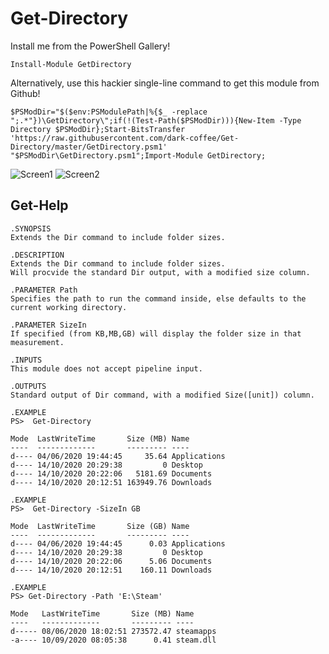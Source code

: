 # Get-Directory


Install me from the PowerShell Gallery!
```
Install-Module GetDirectory
```

Alternatively, use this hackier single-line command to get this module from Github!
```
$PSModDir="$($env:PSModulePath|%{$_ -replace ";.*"})\GetDirectory\";if(!(Test-Path($PSModDir))){New-Item -Type Directory $PSModDir};Start-BitsTransfer 'https://raw.githubusercontent.com/dark-coffee/Get-Directory/master/GetDirectory.psm1' "$PSModDir\GetDirectory.psm1";Import-Module GetDirectory;
```




![Screen1](https://shadow.coffee/assets/Github/Get-Directory/Get-Directory1.PNG)
![Screen2](https://shadow.coffee/assets/Github/Get-Directory/Get-Directory2.PNG)



## Get-Help 

    .SYNOPSIS
    Extends the Dir command to include folder sizes.

    .DESCRIPTION
    Extends the Dir command to include folder sizes.
    Will procvide the standard Dir output, with a modified size column.

    .PARAMETER Path
    Specifies the path to run the command inside, else defaults to the current working directory.

    .PARAMETER SizeIn
    If specified (from KB,MB,GB) will display the folder size in that measurement.

    .INPUTS
    This module does not accept pipeline input.

    .OUTPUTS
    Standard output of Dir command, with a modified Size([unit]) column.

    .EXAMPLE
    PS>  Get-Directory

    Mode  LastWriteTime       Size (MB) Name
    ----  -------------       --------- ----
    d---- 04/06/2020 19:44:45     35.64 Applications
    d---- 14/10/2020 20:29:38         0 Desktop
    d---- 14/10/2020 20:22:06   5181.69 Documents
    d---- 14/10/2020 20:12:51 163949.76 Downloads

    .EXAMPLE
    PS>  Get-Directory -SizeIn GB

    Mode  LastWriteTime       Size (GB) Name
    ----  -------------       --------- ----
    d---- 04/06/2020 19:44:45      0.03 Applications
    d---- 14/10/2020 20:29:38         0 Desktop
    d---- 14/10/2020 20:22:06      5.06 Documents
    d---- 14/10/2020 20:12:51    160.11 Downloads

    .EXAMPLE
    PS> Get-Directory -Path 'E:\Steam'

    Mode   LastWriteTime       Size (MB) Name     
    ----   -------------       --------- ----     
    d----- 08/06/2020 18:02:51 273572.47 steamapps
    -a---- 10/09/2020 08:05:38      0.41 steam.dll
    
